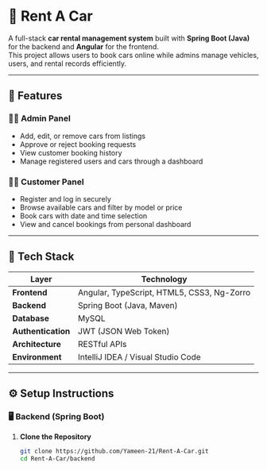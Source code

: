 # 🚗 Rent A Car

A full-stack **car rental management system** built with **Spring Boot (Java)** for the backend and **Angular** for the frontend.  
This project allows users to book cars online while admins manage vehicles, users, and rental records efficiently.

---

## 🌟 Features

### 👨‍💼 Admin Panel
- Add, edit, or remove cars from listings  
- Approve or reject booking requests  
- View customer booking history  
- Manage registered users and cars through a dashboard

### 🙍‍♂️ Customer Panel
- Register and log in securely  
- Browse available cars and filter by model or price  
- Book cars with date and time selection  
- View and cancel bookings from personal dashboard

---

## 🧰 Tech Stack

| Layer | Technology |
|-------|-------------|
| **Frontend** | Angular, TypeScript, HTML5, CSS3, Ng-Zorro |
| **Backend** | Spring Boot (Java, Maven) |
| **Database** | MySQL |
| **Authentication** | JWT (JSON Web Token) |
| **Architecture** | RESTful APIs |
| **Environment** | IntelliJ IDEA / Visual Studio Code |

---

## ⚙️ Setup Instructions

### 🖥️ Backend (Spring Boot)

1. **Clone the Repository**
   ```bash
   git clone https://github.com/Yameen-21/Rent-A-Car.git
   cd Rent-A-Car/backend
